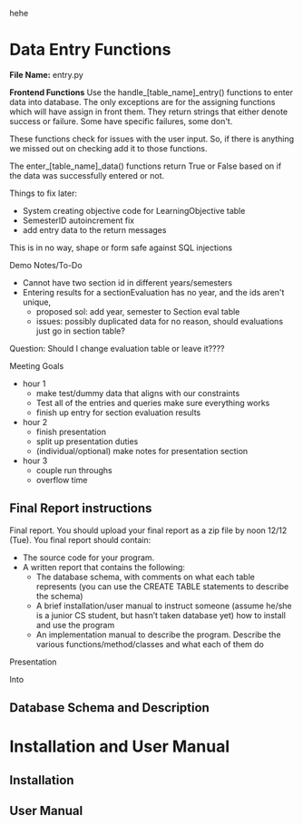 hehe 

# Data Entry Functions
**File Name:**  entry.py

**Frontend Functions**
Use the handle_[table_name]_entry() functions to enter data into database. The only exceptions are for the assigning functions which will have assign in front them. They return strings that either denote success or failure. Some have specific failures, some don't.

These functions check for issues with the user input. So, if there is anything we missed out on checking add it to those functions. 


The enter_[table_name]_data() functions return True or False based on if the data was successfully entered or not. 


Things to fix later:
* System creating objective code for LearningObjective table
* SemesterID autoincrement fix 
* add entry data to the return messages 


This is in no way, shape or form safe against SQL injections 


Demo Notes/To-Do

* Cannot have two section id in different years/semesters
* Entering results for a sectionEvaluation has no year, and the ids aren't unique,
    * proposed sol: add year, semester to Section eval table
    * issues: possibly duplicated data for no reason, should evaluations just go in section table?

Question: Should I change evaluation table or leave it????


Meeting Goals

- hour 1
    - make test/dummy data that aligns with our constraints
    - Test all of the entries and queries make sure everything works
    - finish up entry for section evaluation results
- hour 2 
    - finish presentation
    - split up presentation duties 
    - (individual/optional) make notes for presentation section 
- hour 3 
    - couple run throughs 
    - overflow time


## Final Report instructions 

Final report. You should upload your final report as a zip file by noon 12/12 (Tue). You final
report should contain:
* The source code for your program.
*  A written report that contains the following:
    * The database schema, with comments on what each table represents (you can use the CREATE TABLE statements to describe the schema)
    * A brief installation/user manual to instruct someone (assume he/she is a junior CS student, but hasn’t taken database yet) how to install and use the program
    * An implementation manual to describe the program. Describe the various functions/method/classes and what each of them do



Presentation 

Into


## Database Schema and Description 



# Installation and User Manual

## Installation 

## User Manual
